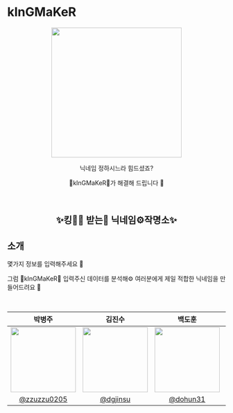 <h1>kInGMaKeR</h1>
<p align=center>
  <img src="https://user-images.githubusercontent.com/65100540/201483824-1d00582b-af1b-4ef4-b5f0-95c0ef5603f7.png" width=300 />
</p>

<p align=center>닉네임 정하시느라 힘드셨죠?</p>
<p align=center>🤴kInGMaKeR🤴가 해결해 드립니다 🙌</p>

<br>

<h2 align=center>✨킹🤴🏻 받는🤲 닉네임⚙️작명소✨</h2>

## 소개

<p>몇가지 정보를 입력해주세요 🙌</p>
<p>그럼 🤴kInGMaKeR🤴 입력주신 데이터를 분석해⚙️ 여러분에게 제일 적합한 닉네임을 만들어드려요 🙌</p>

<br>

<table align=center>
  <thead>
    <tr>
      <th>박병주</th>
      <th>김진수</th>
      <th>백도훈</th>
      <th>정희수</th>
    </tr>
  </thead>
  <tbody>
    <tr>
      <td align=center>
        <img src="https://user-images.githubusercontent.com/65100540/201484293-12dac57c-69d8-4ca7-a17d-0dd1d0bbf2c5.jpeg" width=150 height=150 />
      </td>
      <td align=center>
        <img src="https://user-images.githubusercontent.com/65100540/201484729-06e9b515-6085-49dc-a59f-fb2b89c2f49b.jpeg" width=150 height=150 />
      </td>
      <td align=center>
        <img src="https://user-images.githubusercontent.com/65100540/201484629-be14825e-2d24-468f-aca6-4e126be17d7f.png" width=150 height=150/>
      </td>
      <td align=center>
        <img src="https://user-images.githubusercontent.com/65100540/201484596-2510a61b-0da3-475c-b057-c3b55302b338.jpeg" width=150 height=150 />
      </td>
    </tr>
    <tr>
      <td align=center>
        <a href="https://github.com/zzuzzu0205">@zzuzzu0205</a>
      </td>
      <td align=center>
        <a href="https://github.com/dgjinsu">@dgjinsu</a>
      </td>
       <td align=center>
        <a href="https://github.com/dohun31">@dohun31</a>
      </td>
       <td align=center>
        <a href="https://github.com/heeeeee0129">@heeeeee0129</a>
      </td>
    </tr>
  </tbody>
</table>
